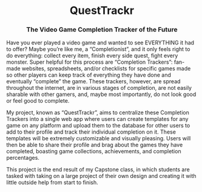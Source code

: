 <h1 align="center">
  QuestTrackr
</h1>
<h3 align="center">
  The Video Game Completion Tracker of the Future
</h3>

Have you ever played a video game and wanted to see EVERYTHING it had to offer? Maybe you’re like me, a “Completionist”, and it only feels right to do everything: collect every item, finish every side quest, fight every monster. Super helpful for this process are “Completion Trackers”: fan-made websites, spreadsheets, and/or checklists for specific games made so other players can keep track of everything they have done and eventually “complete” the game. These trackers, however, are spread throughout the internet, are in various stages of completion, are not easily sharable with other gamers, and, maybe most importantly, do not look good or feel good to complete.  
   
My project, known as “QuestTrackr”, aims to centralize these Completion Trackers into a single web app where users can create templates for any game on any platform and upload them to the database for other users to add to their profile and track their individual completion on it. These templates will be extremely customizable and visually pleasing. Users will then be able to share their profile and brag about the games they have completed, boasting game collections, achievements, and completion percentages.   
   
This project is the end result of my Capstone class, in which students are tasked with taking on a large project of their own design and creating it with little outside help from start to finish.
